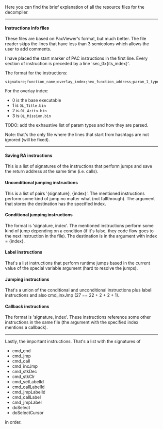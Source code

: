 Here you can find the brief explanation of all the resource files for the decompiler.

---
#### Instructions info files
These files are based on PacViewer's format, but much better.
The file reader skips the lines that have less than 3 semicolons which allows the user to add comments.

I have placed the start marker of PAC instructions in the first line. Every section of instruction is preceded by a line 'sec_0x{its_index}'.

The format for the instructions:
```
signature;function_name;overlay_index;hex_function_address;param_1_type;param_1_name;param_2_type;param_2_name...
```
For the overlay index:
* 0 is the base executable
* 1 is `OL_Title.bin`
* 2 is `OL_Azito.bin`
* 3 is `OL_Mission.bin`

TODO: add the exhaustive list of param types and how they are parsed.

Note: that's the only file where the lines that start from hashtags are not ignored (will be fixed).

---
#### Saving RA instructions
This is a list of signatures of the instructions that perform jumps and save the return address at the same time (i.e. calls).

#### Unconditional jumping instructions
This is a list of pairs '{signature}, {index}'. The mentioned instructions perform some kind of jump no matter what (not fallthrough).
The argument that stores the destination has the specified index.

#### Conditional jumping instructions
The format is 'signature, index'. The mentioned instructions perform some kind of jump depending on a condition (if it's false, they code flow goes to the next instruction in the file).
The destination is in the argument with index = {index}.

#### Label instructions
That's a list instructions that perform runtime jumps based in the current value of the special variable argument (hard to resolve the jumps).

#### Jumping instructions
That's a union of the conditional and unconditional instructions plus label instructions and also cmd_inxJmp (27 == 22 + 2 + 2 + 1).

#### Callback instructions
The format is 'signature, index'. These instructions reference some other instructions in the same file (the argument with the specified index mentions a callback).

---
Lastly, the important instructions. That's a list with the signatures of
* cmd_end
* cmd_jmp
* cmd_call
* cmd_inxJmp
* cmd_stkDec
* cmd_stkClr
* cmd_setLabelId
* cmd_callLabelId
* cmd_jmpLabelId
* cmd_callLabel
* cmd_jmpLabel
* doSelect
* doSelectCursor

in order.